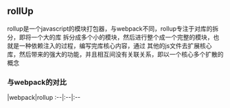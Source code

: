 ## rollUp

rollup是一个javascript的模块打包器，与webpack不同，rollup专注于对库的拆分，即将一个大的库
拆分成多个小的模块，然后进行整个成一个完整的模块，也就是一种依赖注入的过程，编写完库核心内容，通过
其他的js文件去扩展核心库，然后带来的强大的功能，并且相互间没有关联关系，即以一个核心多个扩散的概念

### 与webpack的对比

|webpack|rollup
:--|:--|:--
